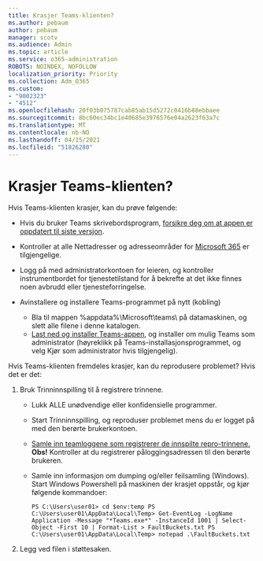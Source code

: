 ```yaml
---
title: Krasjer Teams-klienten?
ms.author: pebaum
author: pebaum
manager: scotv
ms.audience: Admin
ms.topic: article
ms.service: o365-administration
ROBOTS: NOINDEX, NOFOLLOW
localization_priority: Priority
ms.collection: Adm_O365
ms.custom:
- "9002323"
- "4512"
ms.openlocfilehash: 20f03b075787cab85ab15d5272c0416b88ebbaee
ms.sourcegitcommit: 8bc60ec34bc1e40685e3976576e04a2623f63a7c
ms.translationtype: MT
ms.contentlocale: nb-NO
ms.lasthandoff: 04/15/2021
ms.locfileid: "51826280"
---
```

# <a name="teams-client-crashing"></a>Krasjer Teams-klienten?

Hvis Teams-klienten krasjer, kan du prøve følgende:

- Hvis du bruker Teams skrivebordsprogram, [forsikre deg om at appen er oppdatert til siste versjon](https://support.office.com/article/Update-Microsoft-Teams-535a8e4b-45f0-4f6c-8b3d-91bca7a51db1).

- Kontroller at alle Nettadresser og adresseområder for [Microsoft 365](https://docs.microsoft.com/microsoftteams/connectivity-issues) er tilgjengelige.

- Logg på med administratorkontoen for [](https://docs.microsoft.com/office365/enterprise/view-service-health) leieren, og kontroller instrumentbordet for tjenestetilstand for å bekrefte at det ikke finnes noen avbrudd eller tjenesteforringelse.

- Avinstallere og installere Teams-programmet på nytt (kobling)
    - Bla til mappen %appdata%\Microsoft\teams\ på datamaskinen, og slett alle filene i denne katalogen.
    - [Last ned og installer Teams-appen](https://www.microsoft.com/microsoft-365/microsoft-teams/group-chat-software#office-DesktopAppDownload-ofoushy), og installer om mulig Teams som administrator (høyreklikk på Teams-installasjonsprogrammet, og velg Kjør som administrator hvis tilgjengelig).

Hvis Teams-klienten fremdeles krasjer, kan du reprodusere problemet? Hvis det er det:

1. Bruk Trinninnspilling til å registrere trinnene.
    - Lukk ALLE unødvendige eller konfidensielle programmer.
    - Start Trinninnspilling, og reproduser problemet mens du er logget på med den berørte brukerkontoen.
    - [Samle inn teamloggene som registrerer de innspilte repro-trinnene.](https://docs.microsoft.com/microsoftteams/log-files) **Obs!** Kontroller at du registrerer påloggingsadressen til den berørte brukeren.
    - Samle inn informasjon om dumping og/eller feilsamling (Windows). Start Windows Powershell på maskinen der krasjet oppstår, og kjør følgende kommandoer:

        `
        PS C:\Users\user01> cd $env:temp
        PS C:\Users\user01\AppData\Local\Temp> Get-EventLog -LogName Application -Message "*Teams.exe*" -InstanceId 1001 | Select-Object -First 10 | Format-List > FaultBuckets.txt
        PS C:\Users\user01\AppData\Local\Temp> notepad .\FaultBuckets.txt
        `
    
2. Legg ved filen i støttesaken.
